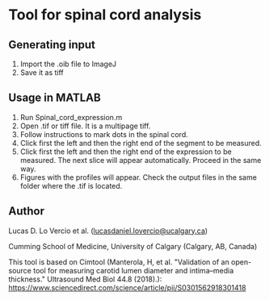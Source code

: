 # Tool for spinal cord analysis

## Generating input
1. Import the .oib file to ImageJ
2. Save it as tiff

## Usage in MATLAB
1. Run Spinal_cord_expression.m
2. Open .tif or tiff file. It is a multipage tiff.
3. Follow instructions to mark dots in the spinal cord.
4. Click first the left and then the right end of the segment to be measured.
5. Click first the left and then the right end of the expression to be measured. The next slice will appear automatically. Proceed in the same way.
6. Figures with the profiles will appear. Check the output files in the same folder where the .tif is located.

## Author

Lucas D. Lo Vercio et al. (lucasdaniel.lovercio@ucalgary.ca)

Cumming School of Medicine, University of Calgary (Calgary, AB, Canada)

This tool is based on Cimtool (Manterola, H, et al. "Validation of an open-source tool for measuring carotid lumen diameter and intima–media thickness." Ultrasound Med Biol 44.8 (2018).): https://www.sciencedirect.com/science/article/pii/S0301562918301418
